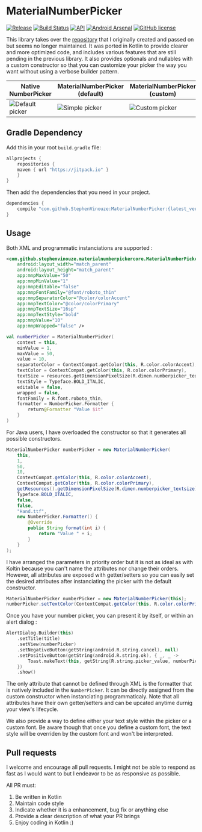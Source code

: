# MaterialNumberPicker

[![Release](https://jitpack.io/v/StephenVinouze/MaterialNumberPicker.svg)](https://jitpack.io/#StephenVinouze/MaterialNumberPicker)
[![Build Status](https://www.bitrise.io/app/a9347fe1411caa03/status.svg?token=2_qAATk3cj48rl0eFYGE1A&branch=master)](https://www.bitrise.io/app/a9347fe1411caa03)
[![API](https://img.shields.io/badge/API-11%2B-brightgreen.svg?style=flat)](https://android-arsenal.com/api?level=11)
[![Android Arsenal](https://img.shields.io/badge/Android%20Arsenal-MaterialNumberPicker-brightgreen.svg?style=flat)](https://android-arsenal.com/details/1/6250)
[![GitHub license](http://img.shields.io/badge/license-APACHE2-blue.svg)](https://github.com/StephenVinouze/AdvancedRecyclerView/blob/master/LICENSE)

This library takes over the [repository](https://github.com/KasualBusiness/MaterialNumberPicker) that I originally created and passed on but seems no longer maintained. It was ported in Kotlin to provide clearer and more optimized code, and includes various features that are still pending in the previous library. It also provides optionals and nullables with a custom constructor so that you can customize your picker the way you want without using a verbose builder pattern.

Native NumberPicker | MaterialNumberPicker (default) | MaterialNumberPicker (custom)
---- | ---- | ----
![Default picker](art/default_picker.png) | ![Simple picker](art/simple_picker.png) | ![Custom picker](art/custom_picker.png)

## Gradle Dependency

Add this in your root `build.gradle` file:

```gradle
allprojects {
    repositories {
	maven { url "https://jitpack.io" }
    }
}
```

Then add the dependencies that you need in your project.

```gradle
dependencies {
    compile "com.github.StephenVinouze:MaterialNumberPicker:{latest_version}"
}
```

## Usage

Both XML and programmatic instanciations are supported :

```xml
<com.github.stephenvinouze.materialnumberpickercore.MaterialNumberPicker
    android:layout_width="match_parent"
    android:layout_height="match_parent"
    app:mnpMaxValue="50"
    app:mnpMinValue="1"
    app:mnpEditable="false"
    app:mnpFontFamily="@font/roboto_thin"
    app:mnpSeparatorColor="@color/colorAccent"
    app:mnpTextColor="@color/colorPrimary"
    app:mnpTextSize="16sp"
    app:mnpTextStyle="bold"
    app:mnpValue="10"
    app:mnpWrapped="false" />
```

```kotlin
val numberPicker = MaterialNumberPicker(
    context = this,
    minValue = 1,
    maxValue = 50,
    value = 10,
    separatorColor = ContextCompat.getColor(this, R.color.colorAccent),
    textColor = ContextCompat.getColor(this, R.color.colorPrimary),
    textSize = resources.getDimensionPixelSize(R.dimen.numberpicker_textsize),
    textStyle = Typeface.BOLD_ITALIC,
    editable = false,
    wrapped = false,
    fontFamily = R.font.roboto_thin,
    formatter = NumberPicker.Formatter {
        return@Formatter "Value $it"
    }
)
```

For Java users, I have overloaded the constructor so that it generates all possible constructors.

```java
MaterialNumberPicker numberPicker = new MaterialNumberPicker(
    this,
    1,
    50,
    10,
    ContextCompat.getColor(this, R.color.colorAccent),
    ContextCompat.getColor(this, R.color.colorPrimary),
    getResources().getDimensionPixelSize(R.dimen.numberpicker_textsize),
    Typeface.BOLD_ITALIC,
    false,
    false,
    "Hand.ttf",
    new NumberPicker.Formatter() {
        @Override
        public String format(int i) {
            return "Value " + i;
        }
    }
);
```

I have arranged the parameters in priority order but it is not as ideal as with Koltin because you can't name the attributes nor change their orders. However, all attributes are exposed with getter/setters so you can easily set the desired attributes after instanciating the picker with the default constructor.

```java
MaterialNumberPicker numberPicker = new MaterialNumberPicker(this);
numberPicker.setTextColor(ContextCompat.getColor(this, R.color.colorPrimary));
```

Once you have your number picker, you can present it by itself, or within an alert dialog :

```kotlin
AlertDialog.Builder(this)
    .setTitle(title)
    .setView(numberPicker)
    .setNegativeButton(getString(android.R.string.cancel), null)
    .setPositiveButton(getString(android.R.string.ok), { _, _ ->
        Toast.makeText(this, getString(R.string.picker_value, numberPicker.value), Toast.LENGTH_LONG).show()
    })
    .show()
```

The only attribute that cannot be defined through XML is the formatter that is natively included in the `NumberPicker`. It can be directly assigned from the custom constructor when instanciating programmaticaly. Note that all attributes have their own getter/setters and can be upcated anytime durnig your view's lifecycle.
 
We also provide a way to define either your text style within the picker or a custom font. Be aware though that once you define a custom font, the text style will be overriden by the custom font and won't be interpreted. 

## Pull requests

I welcome and encourage all pull requests. I might not be able to respond as fast as I would want to but I endeavor to be as responsive as possible.

All PR must:

1. Be written in Kotlin
2. Maintain code style
3. Indicate whether it is a enhancement, bug fix or anything else
4. Provide a clear description of what your PR brings
5. Enjoy coding in Kotlin :)
